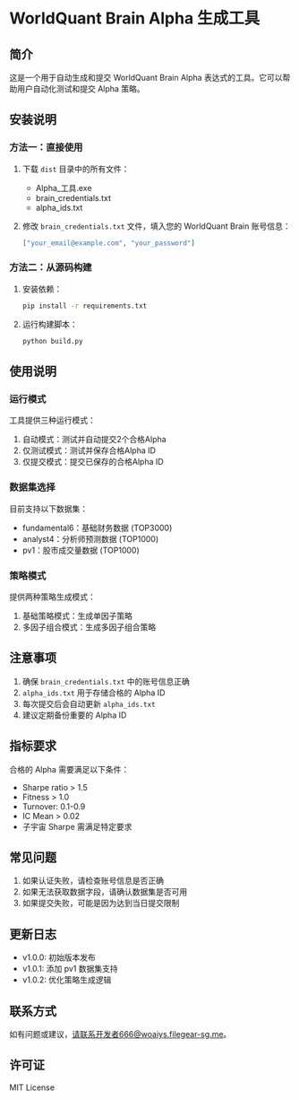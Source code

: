 # WorldQuant Brain Alpha 生成工具

## 简介
这是一个用于自动生成和提交 WorldQuant Brain Alpha 表达式的工具。它可以帮助用户自动化测试和提交 Alpha 策略。

## 安装说明

### 方法一：直接使用
1. 下载 `dist` 目录中的所有文件：
   - Alpha_工具.exe
   - brain_credentials.txt
   - alpha_ids.txt

2. 修改 `brain_credentials.txt` 文件，填入您的 WorldQuant Brain 账号信息：
   ```json
   ["your_email@example.com", "your_password"]
   ```

### 方法二：从源码构建
1. 安装依赖：
   ```bash
   pip install -r requirements.txt
   ```

2. 运行构建脚本：
   ```bash
   python build.py
   ```

## 使用说明

### 运行模式
工具提供三种运行模式：
1. 自动模式：测试并自动提交2个合格Alpha
2. 仅测试模式：测试并保存合格Alpha ID
3. 仅提交模式：提交已保存的合格Alpha ID

### 数据集选择
目前支持以下数据集：
- fundamental6：基础财务数据 (TOP3000)
- analyst4：分析师预测数据 (TOP1000)
- pv1：股市成交量数据 (TOP1000)

### 策略模式
提供两种策略生成模式：
1. 基础策略模式：生成单因子策略
2. 多因子组合模式：生成多因子组合策略

## 注意事项
1. 确保 `brain_credentials.txt` 中的账号信息正确
2. `alpha_ids.txt` 用于存储合格的 Alpha ID
3. 每次提交后会自动更新 `alpha_ids.txt`
4. 建议定期备份重要的 Alpha ID

## 指标要求
合格的 Alpha 需要满足以下条件：
- Sharpe ratio > 1.5
- Fitness > 1.0
- Turnover: 0.1-0.9
- IC Mean > 0.02
- 子宇宙 Sharpe 需满足特定要求

## 常见问题
1. 如果认证失败，请检查账号信息是否正确
2. 如果无法获取数据字段，请确认数据集是否可用
3. 如果提交失败，可能是因为达到当日提交限制

## 更新日志
- v1.0.0: 初始版本发布
- v1.0.1: 添加 pv1 数据集支持
- v1.0.2: 优化策略生成逻辑

## 联系方式
如有问题或建议，请联系开发者666@woaiys.filegear-sg.me。

## 许可证
MIT License 